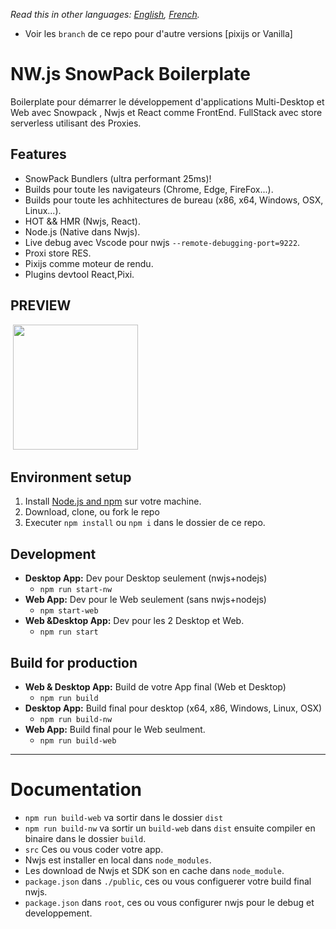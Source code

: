 _Read this in other languages: [English](README.md), [French](README.fr.md)._

- Voir les `branch` de ce repo pour d'autre versions [pixijs or Vanilla]

# NW.js SnowPack Boilerplate

Boilerplate pour démarrer le développement d'applications Multi-Desktop et Web avec Snowpack , Nwjs et React comme FrontEnd.
FullStack avec store serverless utilisant des Proxies.

## Features

- SnowPack Bundlers (ultra performant 25ms)!
- Builds pour toute les navigateurs (Chrome, Edge, FireFox...).
- Builds pour toute les achhitectures de bureau (x86, x64, Windows, OSX, Linux...).
- HOT && HMR (Nwjs, React).
- Node.js (Native dans Nwjs).
- Live debug avec Vscode pour nwjs `--remote-debugging-port=9222`.
- Proxi store RES.
- Pixijs comme moteur de rendu.
- Plugins devtool React,Pixi.

## PREVIEW

&nbsp;<img src="https://images2.imgbox.com/c1/a0/4cc6xJlO_o.png" width="200" />

## Environment setup

1. Install [Node.js and npm](https://nodejs.org) sur votre machine.
2. Download, clone, ou fork le repo
3. Executer `npm install` ou `npm i` dans le dossier de ce repo.

## Development

- **Desktop App:** Dev pour Desktop seulement (nwjs+nodejs)
  - `npm run start-nw`
- **Web App:** Dev pour le Web seulement (sans nwjs+nodejs)
  - `npm start-web`
- **Web &Desktop App:** Dev pour les 2 Desktop et Web.
  - `npm run start`

## Build for production

- **Web & Desktop App:** Build de votre App final (Web et Desktop)
  - `npm run build`
- **Desktop App:** Build final pour desktop (x64, x86, Windows, Linux, OSX)
  - `npm run build-nw`
- **Web App:** Build final pour le Web seulment.
  - `npm run build-web`

---

# Documentation

- `npm run build-web` va sortir dans le dossier `dist`
- `npm run build-nw` va sortir un `build-web` dans `dist` ensuite compiler en binaire dans le dossier `build`.
- `src` Ces ou vous coder votre app.
- Nwjs est installer en local dans `node_modules`.
- Les download de Nwjs et SDK son en cache dans `node_module`.
- `package.json` dans `./public`, ces ou vous configuerer votre build final nwjs.
- `package.json` dans `root`, ces ou vous configurer nwjs pour le debug et developpement.
